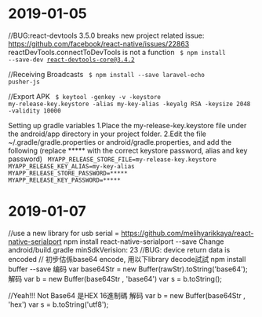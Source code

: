 2019-01-05
=============

//BUG:react-devtools 3.5.0 breaks new project
related issue: https://github.com/facebook/react-native/issues/22863
reactDevTools.connectToDevTools is not a function
<code>
$ npm install --save-dev react-devtools-core@3.4.2
</code>

//Receiving Broadcasts
<code>
$ npm install --save laravel-echo pusher-js
</code>

//Export APK
<code>
$ keytool -genkey -v -keystore my-release-key.keystore -alias my-key-alias -keyalg RSA -keysize 2048 -validity 10000
</code>

Setting up gradle variables
1.Place the my-release-key.keystore file under the android/app directory in your project folder.
2.Edit the file ~/.gradle/gradle.properties or android/gradle.properties, and add the following (replace ***** with the correct keystore password, alias and key password)
<code>
MYAPP_RELEASE_STORE_FILE=my-release-key.keystore
MYAPP_RELEASE_KEY_ALIAS=my-key-alias
MYAPP_RELEASE_STORE_PASSWORD=*****
MYAPP_RELEASE_KEY_PASSWORD=*****
</code>


2019-01-07
=============

//use a new library for usb serial =
https://github.com/melihyarikkaya/react-native-serialport
npm install react-native-serialport --save
Change android/build.gradle minSdkVerision: 23
//BUG: device return data is encoded
// 初步估係base64 encode, 用以下library decode試試
npm install buffer --save
编码 var base64Str = new Buffer(rawStr).toString('base64');
解码 var b = new Buffer(base64Str , 'base64')
var s = b.toString();

//Yeah!!! Not Base64 是HEX 16進制碼
解码 var b = new Buffer(base64Str , 'hex')
var s = b.toString('utf8');
